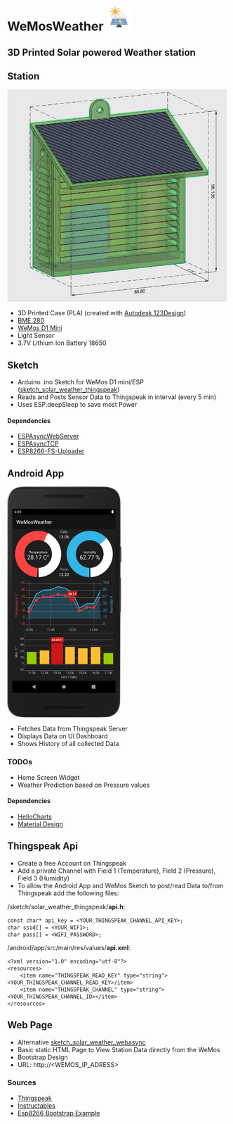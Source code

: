 # WeMosWeather <img src="/assets/logo2.png" height="56"> 
## 3D Printed Solar powered Weather station
## Station

<img src="/assets/3dmodel.PNG" width="500">

* 3D Printed Case (PLA) (created with [Autodesk 123Design](https://autodesk-123d-design.en.lo4d.com/windows))
* [BME 280](https://de.aliexpress.com/item/32801639254.html?src=google&src=google&albch=shopping&acnt=494-037-6276&isdl=y&slnk=&plac=&mtctp=&albbt=Gploogle_7_shopping&aff_atform=google&aff_short_key=UneMJZVf&&albagn=888888&albcp=1705854617&albag=67310370915&trgt=743612850714&crea=de32801639254&netw=u&device=c&albpg=743612850714&albpd=de32801639254&gclid=EAIaIQobChMIqMSEpN7e6gIVkLt3Ch35YAZTEAQYASABEgLxBfD_BwE&gclsrc=aw.ds)
* [WeMos D1 Mini](https://docs.wemos.cc/en/latest/d1/d1_mini.html)
* Light Sensor
* 3.7V Lithium Ion Battery 18650

## Sketch
* Arduino .ino Sketch for WeMos D1 mini/ESP ([sketch_solar_weather_thingspeak](/sketch_solar_weather_thingspeak))
* Reads and Posts Sensor Data to Thingspeak in interval (every 5 min)
* Uses ESP.deepSleep to save most Power

#### Dependencies
* [ESPAsyncWebServer](https://github.com/me-no-dev/ESPAsyncWebServer)
* [ESPAsyncTCP](https://github.com/me-no-dev/ESPAsyncTCP)
* [ESP8266-FS-Uploader](https://randomnerdtutorials.com/install-esp8266-filesystem-uploader-arduino-ide/)

## Android App

<img src="/assets/dashboard.png" width="260">

* Fetches Data from Thingspeak Server
* Displays Data on UI Dashboard
* Shows History of all collected Data

### TODOs
* Home Screen Widget
* Weather Prediction based on Pressure values

#### Dependencies
* [HelloCharts](https://github.com/lecho/hellocharts-android)
* [Material Design](https://material.io/components)

## Thingspeak Api
* Create a free Account on Thingspeak
* Add a private Channel with Field 1 (Temperature), Field 2 (Pressure), Field 3 (Humidity)
* To allow the Android App and WeMos Sketch to post/read Data to/from Thingspeak add the following files:

/sketch/solar_weather_thingspeak/**api.h**:

    const char* api_key = <YOUR_THINGSPEAK_CHANNEL_API_KEY>;
    char ssid[] = <YOUR_WIFI>;
    char pass[] = <WIFI_PASSWORD>;

/android/app/src/main/res/values/**api.xml**:

    <?xml version="1.0" encoding="utf-8"?>
    <resources>
        <item name="THINGSPEAK_READ_KEY" type="string"><YOUR_THINGSPEAK_CHANNEL_READ_KEY>/item>
        <item name="THINGSPEAK_CHANNEL" type="string"><YOUR_THINGSPEAK_CHANNEL_ID></item>
    </resources>

## Web Page
* Alternative [sketch_solar_weather_webasync](/sketch_solar_weather_webasync)
* Basic static HTML Page to View Station Data directly from the WeMos
* Bootstrap Design
* URL: http://<WEMOS_IP_ADRESS>

### Sources
* [Thingspeak](https://thingspeak.com/)
* [Instructables](https://www.instructables.com/id/Solar-Powered-WiFi-Weather-Station/)
* [Esp8266 Bootstrap Example](https://diyprojects.io/bootstrap-create-beautiful-web-interface-projects-esp8266/#.XxcEGJ4zaUk)

